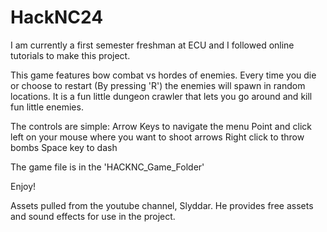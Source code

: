 # HackNC24
I am currently a first semester freshman at ECU and I followed online tutorials to make this project. 

This game features bow combat vs hordes of enemies. Every time you die or choose to restart (By pressing 'R') the enemies will spawn in random locations. It is a fun little dungeon crawler that lets you go around and kill fun little enemies.

The controls are simple:
  Arrow Keys to navigate the menu
  Point and click left on your mouse where you want to shoot arrows
  Right click to throw bombs
  Space key to dash

  The game file is in the 'HACKNC_Game_Folder'
  
  Enjoy!

  Assets pulled from the youtube channel, Slyddar. He provides free assets and sound effects for use in the project.
